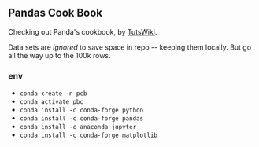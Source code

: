 ## Pandas Cook Book

Checking out Panda's cookbook, by [TutsWiki](https://tutswiki.com/pandas-cookbook/).

Data sets are _ignored_ to save space in repo -- keeping them locally. But go all the way up to the 100k rows. 

### env

- `conda create -n pcb`
- `conda activate pbc`
- `conda install -c conda-forge python`
- `conda install -c conda-forge pandas`
- `conda install -c anaconda jupyter`
- `conda install -c conda-forge matplotlib`